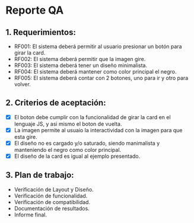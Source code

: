 # Reporte QA
## 1. Requerimientos:
* RF001: El sistema deberá permitir al usuario presionar un botón para girar la card.
* RF002: El sistema deberá permitir que la imagen gire.
* RF003: El sistema deberá tener un diseño minimalista.
* RF004: El sistema deberá mantener como color principal el negro.
* RF005: El sistema deberá contar con 2 botones, uno para ir y otro para volver.

## 2. Criterios de aceptación:
* [x] El boton debe cumplir con la funcionalidad de girar la card en el lenguaje JS, y asi mismo el boton de vuelta.
* [x] La imagen permite al usuaio la interactividad con la imagen para que esta gire.
* [x] El diseño no es cargado y/o saturado, siendo manimalista y manteniendo el negro como color principal.
* [x] El diseño de la card es igual al ejemplo presentado.

## 3. Plan de trabajo:
* Verificación de Layout y Diseño.
* Verificación de funcionalidad.
* Verificación de compatibilidad.
* Documentación de resultados.
* Informe final.
